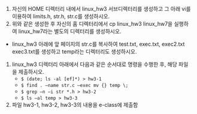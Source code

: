 1. 자신의 HOME 디렉터리 내에서 linux_hw3 서브디렉터리를 생성하고 그 아래 vi를 이용하여 limits.h, str.h, str.c를 생성하시오.
2. 위와 같은 생성한 후 자신의 홈 디렉터리에서 cp linux_hw3 linux_hw7을 실행하여 linux_hw7라는 별도의 디렉터리를 생성하시오.

* linux_hw3 아래에 앞 페이지의 str.c를 복사하여 test.txt, exec.txt, exec2.txt exec3.txt를 생성하고 temp라는 디렉터리도 생성하시오.  
1. linux_hw3 디렉터리 아래에서 다음과 같은 순서대로 명령을 수행한 후, 해당 파일을 제출하시오.
    * `$ (date; ls -al [ef]*) > hw3-1`
    * `$ find . –name str.c –exec mv {} temp \;`
    * `$ grep –n –i str *.h > hw3-2`
    * `$ ls –al temp > hw3-3`
2. 파일 hw3-1, hw3-2, hw3-3의 내용을 e-class에 제출함
